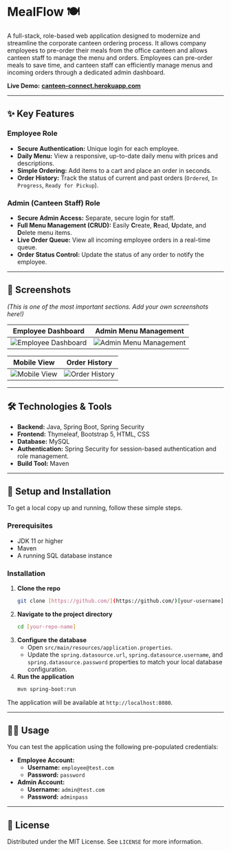 # MealFlow 🍽️

A full-stack, role-based web application designed to modernize and streamline the corporate canteen ordering process. It allows company employees to pre-order their meals from the office canteen and allows canteen staff to manage the menu and orders. Employees can pre-order meals to save time, and canteen staff can efficiently manage menus and incoming orders through a dedicated admin dashboard.

**Live Demo:** [**canteen-connect.herokuapp.com**](https://[your-live-app-url]) 

---

## ✨ Key Features

### Employee Role
* **Secure Authentication:** Unique login for each employee.
* **Daily Menu:** View a responsive, up-to-date daily menu with prices and descriptions.
* **Simple Ordering:** Add items to a cart and place an order in seconds.
* **Order History:** Track the status of current and past orders (`Ordered`, `In Progress`, `Ready for Pickup`).

### Admin (Canteen Staff) Role
* **Secure Admin Access:** Separate, secure login for staff.
* **Full Menu Management (CRUD):** Easily **C**reate, **R**ead, **U**pdate, and **D**elete menu items.
* **Live Order Queue:** View all incoming employee orders in a real-time queue.
* **Order Status Control:** Update the status of any order to notify the employee.

---

## 📸 Screenshots

*(This is one of the most important sections. Add your own screenshots here!)*

| Employee Dashboard | Admin Menu Management |
| :----------------: | :---------------------: |
| ![Employee Dashboard](https://placehold.co/600x400/333/FFF?text=Employee+Dashboard+Screenshot) | ![Admin Menu Management](https://placehold.co/600x400/333/FFF?text=Admin+Dashboard+Screenshot) |

| Mobile View | Order History |
| :----------------: | :---------------------: |
| ![Mobile View](https://placehold.co/300x500/333/FFF?text=Mobile+View) | ![Order History](https://placehold.co/600x400/333/FFF?text=Order+History+Screenshot) |


---

## 🛠️ Technologies & Tools

* **Backend:** Java, Spring Boot, Spring Security
* **Frontend:** Thymeleaf, Bootstrap 5, HTML, CSS
* **Database:** MySQL
* **Authentication:** Spring Security for session-based authentication and role management.
* **Build Tool:** Maven

---

## 🚀 Setup and Installation

To get a local copy up and running, follow these simple steps.

### Prerequisites
* JDK 11 or higher
* Maven
* A running SQL database instance

### Installation
1.  **Clone the repo**
    ```sh
    git clone [https://github.com/](https://github.com/)[your-username]/[your-repo-name].git
    ```
2.  **Navigate to the project directory**
    ```sh
    cd [your-repo-name]
    ```
3.  **Configure the database**
    * Open `src/main/resources/application.properties`.
    * Update the `spring.datasource.url`, `spring.datasource.username`, and `spring.datasource.password` properties to match your local database configuration.
4.  **Run the application**
    ```sh
    mvn spring-boot:run
    ```
The application will be available at `http://localhost:8080`.

---

## 🧑‍💻 Usage

You can test the application using the following pre-populated credentials:

* **Employee Account:**
    * **Username:** `employee@test.com`
    * **Password:** `password`
* **Admin Account:**
    * **Username:** `admin@test.com`
    * **Password:** `adminpass`

---

## 📄 License

Distributed under the MIT License. See `LICENSE` for more information.
